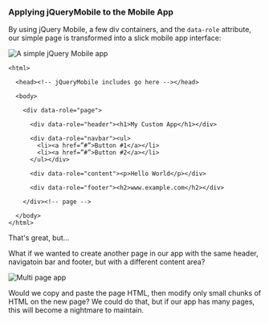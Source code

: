 ### Applying jQueryMobile to the Mobile App

By using jQuery Mobile, a few div containers, and the `data-role` attribute, our simple page is transformed into a slick mobile app interface:

![A simple jQuery Mobile app](http://drupalgap.org/sites/default/files/jquerymobile-transformation.png)

```
<html>

  <head><!-- jQueryMobile includes go here --></head>

  <body>

    <div data-role="page">

      <div data-role="header"><h1>My Custom App</h1></div>

      <div data-role="navbar"><ul>
        <li><a href=”#”>Button #1</a></li>
        <li><a href=”#”>Button #2</a></li>
      </ul></div>

      <div data-role="content"><p>Hello World</p></div>

      <div data-role="footer"><h2>www.example.com</h2></div>

    </div><!-- page -->

  </body>
</html>
```

That's great, but...

What if we wanted to create another page in our app with the same header, navigatoin bar and footer, but with a different content area?

![Multi page app](http://drupalgap.org/sites/default/files/many-pages.png)

Would we copy and paste the page HTML, then modify only small chunks of HTML on the new page? We could do that, but if our app has many pages, this will become a nightmare to maintain.